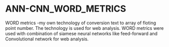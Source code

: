 # ANN-CNN_WORD_METRICS
WORD metrics -my own technology of conversion text to array of floting point number.
The technology is used for web analysis.
WORD metrics were used with combination of siamese neural networks like feed-forward and Convolutional network for web analysis.
